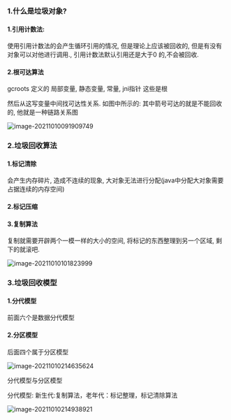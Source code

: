 

### 1.什么是垃圾对象?

#### 1.引用计数法: 

使用引用计数法的会产生循环引用的情况, 但是理论上应该被回收的, 但是有没有对象可以对他进行调用., 引用计数法默认引用还是大于0 的,不会被回收.

#### 2.根可达算法

gcroots 定义的 局部变量, 静态变量, 常量, jni指针 这些是根

然后从这写变量中间找可达性关系. 如图中所示的: 其中箭号可达的就是不能回收的, 他就是一种链路关系图

![image-20211010091909749](https://cdn.jsdelivr.net/gh/hx1098/Algorithm@master/img/jvm/20211010101546.png)



### 2.垃圾回收算法

#### 1.标记清除

会产生内存碎片, 造成不连续的现象, 大对象无法进行分配(java中分配大对象需要占据连续的内存空间)

#### 2.标记压缩



#### 3.复制算法

复制就需要开辟两个一模一样的大小的空间, 将标记的东西整理到另一个区域, 剩下的就滚吧.

![image-20211010101823999](https://cdn.jsdelivr.net/gh/hx1098/Algorithm@master/img/jvm/20211010101824.png)



### 3.垃圾回收模型

#### 1.分代模型

前面六个是数据分代模型

#### 2.分区模型

后面四个属于分区模型

![image-20211010214635624](https://cdn.jsdelivr.net/gh/hx1098/Algorithm@master/img/jvm/20211010214635.png)



分代模型与分区模型

分代模型: 新生代:复制算法，老年代：标记整理，标记清除算法

![image-20211010214938921](https://cdn.jsdelivr.net/gh/hx1098/Algorithm@master/img/jvm/20211010214939.png)






